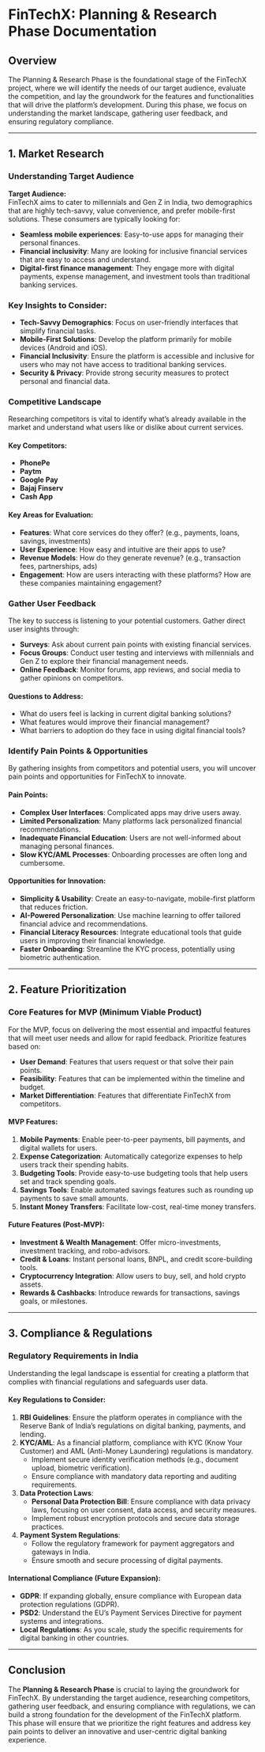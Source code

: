
# FinTechX: Planning & Research Phase Documentation

## Overview
The Planning & Research Phase is the foundational stage of the FinTechX project, where we will identify the needs of our target audience, evaluate the competition, and lay the groundwork for the features and functionalities that will drive the platform’s development. During this phase, we focus on understanding the market landscape, gathering user feedback, and ensuring regulatory compliance.

---

## 1. Market Research

### **Understanding Target Audience**
**Target Audience:**  
FinTechX aims to cater to millennials and Gen Z in India, two demographics that are highly tech-savvy, value convenience, and prefer mobile-first solutions. These consumers are typically looking for:
- **Seamless mobile experiences**: Easy-to-use apps for managing their personal finances.
- **Financial inclusivity**: Many are looking for inclusive financial services that are easy to access and understand.
- **Digital-first finance management**: They engage more with digital payments, expense management, and investment tools than traditional banking services.

### **Key Insights to Consider:**
- **Tech-Savvy Demographics**: Focus on user-friendly interfaces that simplify financial tasks.
- **Mobile-First Solutions**: Develop the platform primarily for mobile devices (Android and iOS).
- **Financial Inclusivity**: Ensure the platform is accessible and inclusive for users who may not have access to traditional banking services.
- **Security & Privacy**: Provide strong security measures to protect personal and financial data.

### **Competitive Landscape**
Researching competitors is vital to identify what’s already available in the market and understand what users like or dislike about current services.

#### **Key Competitors:**
- **PhonePe**
- **Paytm**
- **Google Pay**
- **Bajaj Finserv**
- **Cash App**

#### **Key Areas for Evaluation:**
- **Features**: What core services do they offer? (e.g., payments, loans, savings, investments)
- **User Experience**: How easy and intuitive are their apps to use?
- **Revenue Models**: How do they generate revenue? (e.g., transaction fees, partnerships, ads)
- **Engagement**: How are users interacting with these platforms? How are these companies maintaining engagement?

### **Gather User Feedback**
The key to success is listening to your potential customers. Gather direct user insights through:
- **Surveys**: Ask about current pain points with existing financial services.
- **Focus Groups**: Conduct user testing and interviews with millennials and Gen Z to explore their financial management needs.
- **Online Feedback**: Monitor forums, app reviews, and social media to gather opinions on competitors.

#### **Questions to Address:**
- What do users feel is lacking in current digital banking solutions?
- What features would improve their financial management?
- What barriers to adoption do they face in using digital financial tools?

### **Identify Pain Points & Opportunities**
By gathering insights from competitors and potential users, you will uncover pain points and opportunities for FinTechX to innovate.

#### **Pain Points**:
- **Complex User Interfaces**: Complicated apps may drive users away.
- **Limited Personalization**: Many platforms lack personalized financial recommendations.
- **Inadequate Financial Education**: Users are not well-informed about managing personal finances.
- **Slow KYC/AML Processes**: Onboarding processes are often long and cumbersome.

#### **Opportunities for Innovation**:
- **Simplicity & Usability**: Create an easy-to-navigate, mobile-first platform that reduces friction.
- **AI-Powered Personalization**: Use machine learning to offer tailored financial advice and recommendations.
- **Financial Literacy Resources**: Integrate educational tools that guide users in improving their financial knowledge.
- **Faster Onboarding**: Streamline the KYC process, potentially using biometric authentication.

---

## 2. Feature Prioritization

### **Core Features for MVP (Minimum Viable Product)**
For the MVP, focus on delivering the most essential and impactful features that will meet user needs and allow for rapid feedback. Prioritize features based on:
- **User Demand**: Features that users request or that solve their pain points.
- **Feasibility**: Features that can be implemented within the timeline and budget.
- **Market Differentiation**: Features that differentiate FinTechX from competitors.

#### **MVP Features**:
1. **Mobile Payments**: Enable peer-to-peer payments, bill payments, and digital wallets for users.
2. **Expense Categorization**: Automatically categorize expenses to help users track their spending habits.
3. **Budgeting Tools**: Provide easy-to-use budgeting tools that help users set and track spending goals.
4. **Savings Tools**: Enable automated savings features such as rounding up payments to save small amounts.
5. **Instant Money Transfers**: Facilitate low-cost, real-time money transfers.
  
#### **Future Features** (Post-MVP):
- **Investment & Wealth Management**: Offer micro-investments, investment tracking, and robo-advisors.
- **Credit & Loans**: Instant personal loans, BNPL, and credit score-building tools.
- **Cryptocurrency Integration**: Allow users to buy, sell, and hold crypto assets.
- **Rewards & Cashbacks**: Introduce rewards for transactions, savings goals, or milestones.

---

## 3. Compliance & Regulations

### **Regulatory Requirements in India**
Understanding the legal landscape is essential for creating a platform that complies with financial regulations and safeguards user data.

#### **Key Regulations to Consider**:
1. **RBI Guidelines**: Ensure the platform operates in compliance with the Reserve Bank of India’s regulations on digital banking, payments, and lending.
2. **KYC/AML**: As a financial platform, compliance with KYC (Know Your Customer) and AML (Anti-Money Laundering) regulations is mandatory.
   - Implement secure identity verification methods (e.g., document upload, biometric verification).
   - Ensure compliance with mandatory data reporting and auditing requirements.
3. **Data Protection Laws**:
   - **Personal Data Protection Bill**: Ensure compliance with data privacy laws, focusing on user consent, data access, and security measures.
   - Implement robust encryption protocols and secure data storage practices.
4. **Payment System Regulations**:
   - Follow the regulatory framework for payment aggregators and gateways in India.
   - Ensure smooth and secure processing of digital payments.
  
#### **International Compliance (Future Expansion)**:
- **GDPR**: If expanding globally, ensure compliance with European data protection regulations (GDPR).
- **PSD2**: Understand the EU’s Payment Services Directive for payment systems and integrations.
- **Local Regulations**: As you scale, study the specific requirements for digital banking in other countries.

---

## Conclusion

The **Planning & Research Phase** is crucial to laying the groundwork for FinTechX. By understanding the target audience, researching competitors, gathering user feedback, and ensuring compliance with regulations, we can build a strong foundation for the development of the FinTechX platform. This phase will ensure that we prioritize the right features and address key pain points to deliver an innovative and user-centric digital banking experience.
